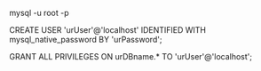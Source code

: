 mysql -u root -p

CREATE USER 'urUser'@'localhost' IDENTIFIED WITH mysql_native_password BY 'urPassword';

GRANT ALL PRIVILEGES ON urDBname.* TO 'urUser'@'localhost';